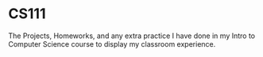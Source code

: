 CS111
=====

The Projects, Homeworks, and any extra practice I have done 
in my Intro to Computer Science course 
to display my classroom experience.
